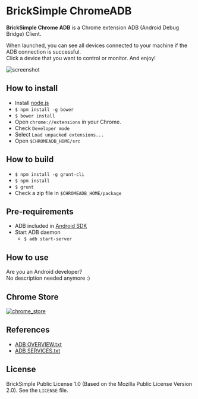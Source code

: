 BrickSimple ChromeADB
=========

**BrickSimple Chrome ADB** is a Chrome extension ADB (Android Debug Bridge) Client.

When launched, you can see all devices connected to your machine if the ADB connection is successful.  
Click a device that you want to control or monitor. And enjoy!

![screenshot](https://doc-08-5s-docs.googleusercontent.com/docs/securesc/i5j4lt8bqpt4k4hqli1ilhu54oj7e1q8/38vo5150ng47g3cqalbvk1im2u4mdm83/1390838400000/02142613266985824987/02142613266985824987/0B_Vv265rhyJRVWh5UDdocmx3Y0k?h=18048014979615885830&e=view)



How to install
--------------

- Install [node.js][0]
- `$ npm install -g bower`
- `$ bower install`
- Open `chrome://extensions` in your Chrome.
- Check `Developer mode`
- Select `Load unpacked extensions...`
- Open `$CHROMEADB_HOME/src`



How to build
------------

- `$ npm install -g grunt-cli`
- `$ npm install`
- `$ grunt`
- Check a zip file in `$CHROMEADB_HOME/package`



Pre-requirements
----------------

- ADB included in [Android SDK][1]
- Start ADB daemon
	- `$ adb start-server`



How to use
----------

Are you an Android developer?  
No description needed anymore :)



Chrome Store
------------

[![chrome_store](https://developers.google.com/chrome/web-store/images/branding/ChromeWebStore_Badge_v2_340x96.png)][2]



References
----------

- [ADB OVERVIEW.txt][3]
- [ADB SERVICES.txt][4]



License
-------

BrickSimple Public License 1.0 (Based on the Mozilla Public License Version 2.0). See the `LICENSE` file.




[0]: http://www.nodejs.org/ "node.js"
[1]: http://developer.android.com/sdk/index.html "android sdk"
[2]: https://chrome.google.com/webstore/detail/chrome-adb/fhdoijgfljahinnpbolfdimpcfoicmnm "chrome store"
[3]: https://github.com/android/platform_system_core/blob/master/adb/OVERVIEW.TXT "adb overview"
[4]: https://github.com/android/platform_system_core/blob/master/adb/SERVICES.TXT "adb services"
